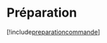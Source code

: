 # Préparation

[!include[preparationcommande](preparation.preparationcommande.autogen.md)]








































































































































